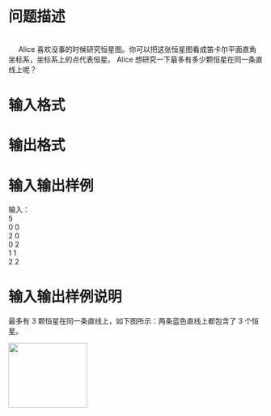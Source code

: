 

# 问题描述

<br/>
     Alice 喜欢没事的时候研究恒星图。你可以把这张恒星图看成笛卡尔平面直角坐标系，坐标系上的点代表恒星。 Alice 想研究一下最多有多少颗恒星在同一条直线上呢？
</p>

# 输入格式



# 输出格式



# 输入输出样例

输入： <br/>
5<br/>
0 0<br/>
2 0<br/>
0 2<br/>
1 1<br/>
2 2
</p>

# 输入输出样例说明


<p>
最多有 3 颗恒星在同一条直线上，如下图所示：两条蓝色直线上都包含了 3 个恒星。
</p>
<p>
<img height="128" width="156" alt="" src="/images/image/mn06ec_clip_image001.gif"/>
</p>
